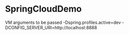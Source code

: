 # SpringCloudDemo

VM arguments to be passed
-Dspring.profiles.active=dev -DCONFIG_SERVER_URI=http://localhost:8888